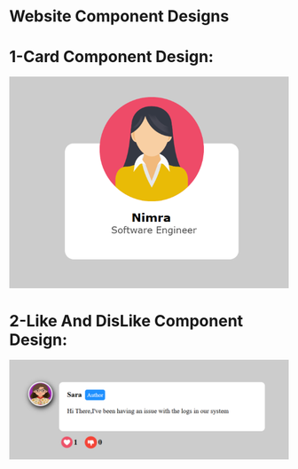 # Website Component Designs
# 1-Card Component Design:
![image alt](https://github.com/Nimrazulfiqar-002/react-practice/blob/63f2e1f966d73a5dfc3e5a20e866b3ced43ce1b3/cardComp.PNG)

# 2-Like And DisLike Component Design:
![image alt](https://github.com/Nimrazulfiqar-002/react-practice/blob/2802d16a76267e2954f08f24ccc7d082f06e94ec/likeDislikeComp.PNG)


